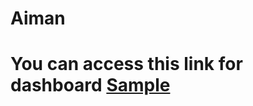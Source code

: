 # Aiman
# You can access this link for dashboard [Sample](https://github.com/Aiman6025/Portfolio-Project/blob/main/Project%20Dashboard.pdf)
